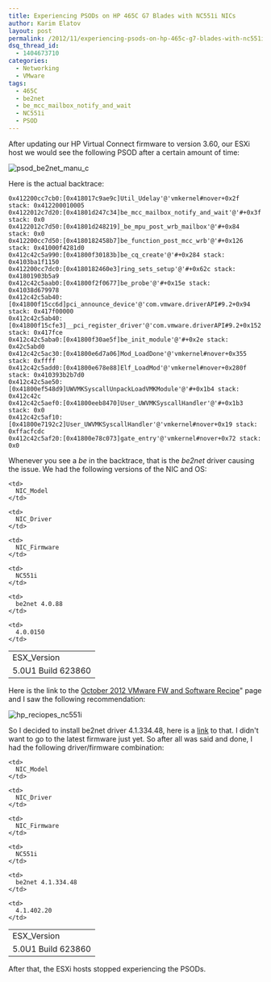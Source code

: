 ```yaml
---
title: Experiencing PSODs on HP 465C G7 Blades with NC551i NICs
author: Karim Elatov
layout: post
permalink: /2012/11/experiencing-psods-on-hp-465c-g7-blades-with-nc551i-nics/
dsq_thread_id:
  - 1404673710
categories:
  - Networking
  - VMware
tags:
  - 465C
  - be2net
  - be_mcc_mailbox_notify_and_wait
  - NC551i
  - PSOD
---
```

After updating our HP Virtual Connect firmware to version 3.60, our ESXi host we would see the following PSOD after a certain amount of time:

![psod_be2net_manu_c](https://googledrive.com/host/0BxotWZXnwSAGSS1qRE02eWVrU28/2012-11-psod_be2net_manu_c.png)

Here is the actual backtrace:


	0x412200cc7cb0:[0x418017c9ae9c]Util_Udelay'@'vmkernel#nover+0x2f stack: 0x412200010005
	0x4122012c7d20:[0x41801d247c34]be_mcc_mailbox_notify_and_wait'@'#+0x3f stack: 0x0
	0x4122012c7d50:[0x41801d248219]_be_mpu_post_wrb_mailbox'@'#+0x84 stack: 0x0
	0x412200cc7d50:[0x4180182458b7]be_function_post_mcc_wrb'@'#+0x126 stack: 0x41000f4281d0
	0x412c42c5a990:[0x41800f30183b]be_cq_create'@'#+0x284 stack: 0x4103ba1f1150
	0x412200cc7dc0:[0x4180182460e3]ring_sets_setup'@'#+0x62c stack: 0x41801903b5a9
	0x412c42c5aab0:[0x41800f2f0677]be_probe'@'#+0x15e stack: 0x41038d679978
	0x412c42c5ab40:[0x41800f15cc6d]pci_announce_device'@'com.vmware.driverAPI#9.2+0x94 stack: 0x417f00000
	0x412c42c5ab40:[0x41800f15cfe3]__pci_register_driver'@'com.vmware.driverAPI#9.2+0x152 stack: 0x417fce
	0x412c42c5aba0:[0x41800f30ae5f]be_init_module'@'#+0x2e stack: 0x42c5abd0
	0x412c42c5ac30:[0x41800e6d7a06]Mod_LoadDone'@'vmkernel#nover+0x355 stack: 0xffff
	0x412c42c5add0:[0x41800e678e88]Elf_LoadMod'@'vmkernel#nover+0x280f stack: 0x410393b2b7d0
	0x412c42c5ae50:[0x41800ef548d9]UWVMKSyscallUnpackLoadVMKModule'@'#+0x1b4 stack: 0x412c42c
	0x412c42c5aef0:[0x41800eeb8470]User_UWVMKSyscallHandler'@'#+0x1b3 stack: 0x0
	0x412c42c5af10:[0x41800e7192c2]User_UWVMKSyscallHandler'@'vmkernel#nover+0x19 stack: 0xffacfcdc
	0x412c42c5af20:[0x41800e78c073]gate_entry'@'vmkernel#nover+0x72 stack: 0x0


Whenever you see a *be* in the backtrace, that is the *be2net* driver causing the issue. We had the following versions of the NIC and OS:

<table border="0">
  <tr>
    <td>
      ESX_Version
    </td>

    <td>
      NIC_Model
    </td>

    <td>
      NIC_Driver
    </td>

    <td>
      NIC_Firmware
    </td>
  </tr>

  <tr>
    <td>
      5.0U1 Build 623860
    </td>

    <td>
      NC551i
    </td>

    <td>
      be2net 4.0.88
    </td>

    <td>
      4.0.0150
    </td>
  </tr>
</table>

Here is the link to the [October 2012 VMware FW and Software Recipe](http://www.vmware.com/resources/compatibility/detail.php?deviceCategory=io&productid=19068&deviceCategory=io&VID=19a2&DID=0700&SVID=103c&SSID=3314&page=1&display_interval=10&sortColumn=Partner&sortOrder=Asc)" page and I saw the following recommendation:

![hp_reciopes_nc551i](https://googledrive.com/host/0BxotWZXnwSAGSS1qRE02eWVrU28/2012-11-hp_reciopes_nc551i.png)

So I decided to install be2net driver 4.1.334.48, here is a [link](https://my.vmware.com/web/vmware/details?downloadGroup=DT-ESX50-EMULEX-be2net-4133448&productId=285) to that. I didn't want to go to the latest firmware just yet. So after all was said and done, I had the following driver/firmware combination:

<table border="0">
  <tr>
    <td>
      ESX_Version
    </td>

    <td>
      NIC_Model
    </td>

    <td>
      NIC_Driver
    </td>

    <td>
      NIC_Firmware
    </td>
  </tr>

  <tr>
    <td>
      5.0U1 Build 623860
    </td>

    <td>
      NC551i
    </td>

    <td>
      be2net 4.1.334.48
    </td>

    <td>
      4.1.402.20
    </td>
  </tr>
</table>

After that, the ESXi hosts stopped experiencing the PSODs.


